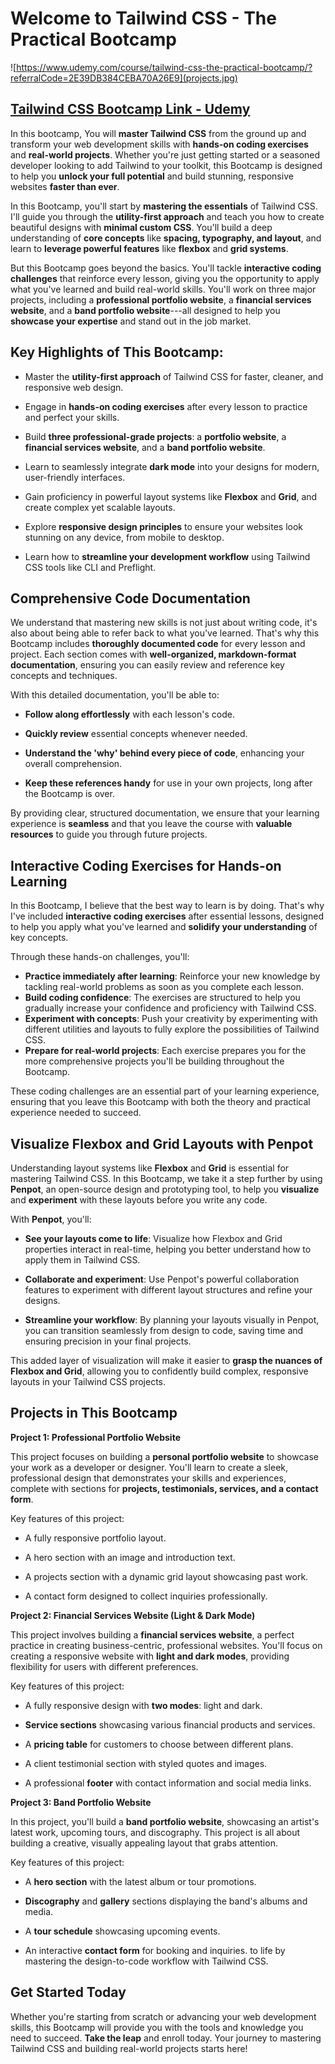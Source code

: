 # Welcome to **Tailwind CSS - The Practical Bootcamp**

![https://www.udemy.com/course/tailwind-css-the-practical-bootcamp/?referralCode=2E39DB384CEBA70A26E9](projects.jpg)

## [Tailwind CSS Bootcamp Link - Udemy](https://www.udemy.com/course/tailwind-css-the-practical-bootcamp/?referralCode=2E39DB384CEBA70A26E9)

In this bootcamp, You will **master Tailwind CSS** from the ground up and transform your
web development skills with **hands-on coding
exercises** and **real-world projects**. Whether you're just getting
started or a seasoned developer looking to add Tailwind to your toolkit,
this Bootcamp is designed to help you **unlock your full potential** and
build stunning, responsive websites **faster than ever**.

In this Bootcamp, you'll start by **mastering the essentials** of
Tailwind CSS. I'll guide you through the **utility-first approach** and
teach you how to create beautiful designs with **minimal custom CSS**.
You'll build a deep understanding of **core concepts** like **spacing,
typography, and layout**, and learn to **leverage powerful
features** like **flexbox** and **grid systems**.

But this Bootcamp goes beyond the basics. You'll tackle **interactive
coding challenges** that reinforce every lesson, giving you the
opportunity to apply what you've learned and build real-world skills.
You'll work on three major projects, including a **professional
portfolio website**, a **financial services website**, and a **band
portfolio website**---all designed to help you **showcase your
expertise** and stand out in the job market.

## Key Highlights of This Bootcamp:

- Master the **utility-first approach** of Tailwind CSS for faster,
  cleaner, and responsive web design.

- Engage in **hands-on coding exercises** after every lesson to
  practice and perfect your skills.

- Build **three professional-grade projects**: a **portfolio
  website**, a **financial services website**, and a **band portfolio
  website**.

- Learn to seamlessly integrate **dark mode** into your designs for
  modern, user-friendly interfaces.

- Gain proficiency in powerful layout systems
  like **Flexbox** and **Grid**, and create complex yet scalable
  layouts.

- Explore **responsive design principles** to ensure your websites
  look stunning on any device, from mobile to desktop.

- Learn how to **streamline your development workflow** using Tailwind
  CSS tools like CLI and Preflight.

## Comprehensive Code Documentation

We understand that mastering new skills is not just about writing
code, it's also about being able to refer back to what you've learned.
That's why this Bootcamp includes **thoroughly documented code** for
every lesson and project. Each section comes with **well-organized,
markdown-format documentation**, ensuring you can easily review and
reference key concepts and techniques.

With this detailed documentation, you'll be able to:

- **Follow along effortlessly** with each lesson's code.

- **Quickly review** essential concepts whenever needed.

- **Understand the 'why' behind every piece of code**, enhancing
  your overall comprehension.

- **Keep these references handy** for use in your own projects, long
  after the Bootcamp is over.

By providing clear, structured documentation, we ensure that your
learning experience is **seamless** and that you leave the course
with **valuable resources** to guide you through future projects.

## Interactive Coding Exercises for Hands-on Learning

In this Bootcamp, I believe that the best way to learn is by doing. That's why I've included **interactive coding exercises** after essential lessons, designed to help you apply what you've learned and **solidify your understanding** of key concepts.

Through these hands-on challenges, you'll:

- **Practice immediately after learning**: Reinforce your new knowledge by tackling real-world problems as soon as you complete each lesson.
- **Build coding confidence**: The exercises are structured to help you gradually increase your confidence and proficiency with Tailwind CSS.
- **Experiment with concepts**: Push your creativity by experimenting with different utilities and layouts to fully explore the possibilities of Tailwind CSS.
- **Prepare for real-world projects**: Each exercise prepares you for the more comprehensive projects you'll be building throughout the Bootcamp.

These coding challenges are an essential part of your learning experience, ensuring that you leave this Bootcamp with both the theory and practical experience needed to succeed.

## Visualize Flexbox and Grid Layouts with Penpot

Understanding layout systems like **Flexbox** and **Grid** is essential
for mastering Tailwind CSS. In this Bootcamp, we take it a step further
by using **Penpot**, an open-source design and prototyping tool, to help
you **visualize** and **experiment** with these layouts before you write
any code.

With **Penpot**, you'll:

- **See your layouts come to life**: Visualize how Flexbox and Grid
  properties interact in real-time, helping you better understand how
  to apply them in Tailwind CSS.

- **Collaborate and experiment**: Use Penpot's powerful collaboration
  features to experiment with different layout structures and refine
  your designs.

- **Streamline your workflow**: By planning your layouts visually in
  Penpot, you can transition seamlessly from design to code, saving
  time and ensuring precision in your final projects.

This added layer of visualization will make it easier to **grasp the
nuances of Flexbox and Grid**, allowing you to confidently build
complex, responsive layouts in your Tailwind CSS projects.

## **Projects in This Bootcamp**

**Project 1: Professional Portfolio Website**

This project focuses on building a **personal portfolio website** to
showcase your work as a developer or designer. You'll learn to create a
sleek, professional design that demonstrates your skills and
experiences, complete with sections for **projects, testimonials,
services, and a contact form**.

Key features of this project:

- A fully responsive portfolio layout.

- A hero section with an image and introduction text.

- A projects section with a dynamic grid layout showcasing past work.

- A contact form designed to collect inquiries professionally.

**Project 2: Financial Services Website (Light & Dark Mode)**

This project involves building a **financial services website**, a
perfect practice in creating business-centric, professional websites.
You'll focus on creating a responsive website with **light and dark
modes**, providing flexibility for users with different preferences.

Key features of this project:

- A fully responsive design with **two modes**: light and dark.

- **Service sections** showcasing various financial products and
  services.

- A **pricing table** for customers to choose between different plans.

- A client testimonial section with styled quotes and images.

- A professional **footer** with contact information and social media
  links.

**Project 3: Band Portfolio Website**

In this project, you'll build a **band portfolio website**, showcasing
an artist's latest work, upcoming tours, and discography. This project
is all about building a creative, visually appealing layout that grabs
attention.

Key features of this project:

- A **hero section** with the latest album or tour promotions.

- **Discography** and **gallery** sections displaying the band's
  albums and media.

- A **tour schedule** showcasing upcoming events.

- An interactive **contact form** for booking and inquiries.
  to life by mastering the design-to-code workflow with Tailwind CSS.

## Get Started Today

Whether you're starting from scratch or advancing your web development
skills, this Bootcamp will provide you with the tools and knowledge you
need to succeed. **Take the leap** and enroll today. Your journey to
mastering Tailwind CSS and building real-world projects starts here!
